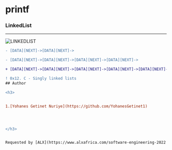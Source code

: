 # printf

### LinkedList
------------------

![LINKEDLIST](https://s3.amazonaws.com/intranet-projects-files/holbertonschool-low_level_programming/229/giphy-3.gif)

<p>

```diff
- [DATA][NEXT]->[DATA][NEXT]->

- [DATA][NEXT]->[DATA][NEXT]->[DATA][NEXT]->[DATA][NEXT]-> 

+ [DATA][NEXT]->[DATA][NEXT]->[DATA][NEXT]->[DATA][NEXT]->[DATA][NEXT]->[DATA][NEXT]->NULL

! 0x12. C - Singly linked lists
## Author

<h3>


1.[Yohanes Getinet Nuriye](https://github.com/YohanesGetinet1)




</h3>


Requested by [ALX](https://www.alxafrica.com/software-engineering-2022 ) Software Engineering Programme


